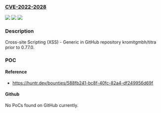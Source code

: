 ### [CVE-2022-2028](https://cve.mitre.org/cgi-bin/cvename.cgi?name=CVE-2022-2028)
![](https://img.shields.io/static/v1?label=Product&message=kromitgmbh%2Ftitra&color=blue)
![](https://img.shields.io/static/v1?label=Version&message=n%2Fa&color=blue)
![](https://img.shields.io/static/v1?label=Vulnerability&message=CWE-79%20Improper%20Neutralization%20of%20Input%20During%20Web%20Page%20Generation%20('Cross-site%20Scripting')&color=brighgreen)

### Description

Cross-site Scripting (XSS) - Generic in GitHub repository kromitgmbh/titra prior to 0.77.0.

### POC

#### Reference
- https://huntr.dev/bounties/588fb241-bc8f-40fc-82a4-df249956d69f

#### Github
No PoCs found on GitHub currently.

